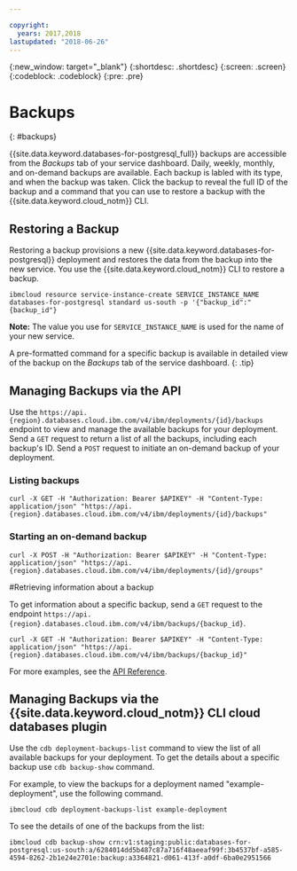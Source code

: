 ```yaml
---

copyright:
  years: 2017,2018
lastupdated: "2018-06-26"
---
```


{:new_window: target="_blank"}
{:shortdesc: .shortdesc}
{:screen: .screen}
{:codeblock: .codeblock}
{:pre: .pre}

# Backups
{: #backups}

{{site.data.keyword.databases-for-postgresql_full}} backups are accessible from the _Backups_ tab of your service dashboard. Daily, weekly, monthly, and on-demand backups are available. Each backup is labled with its type, and when the backup was taken. Click the backup to reveal the full ID of the backup and a command that you can use to restore a backup with the {{site.data.keyword.cloud_notm}} CLI.

## Restoring a Backup

Restoring a backup provisions a new {{site.data.keyword.databases-for-postgresql}} deployment and restores the data from the backup into the new service. You use the {{site.data.keyword.cloud_notm}} CLI to restore a backup.

```
ibmcloud resource service-instance-create SERVICE_INSTANCE_NAME databases-for-postgresql standard us-south -p '{"backup_id":"{backup_id"}
```

**Note:** The value you use for `SERVICE_INSTANCE_NAME` is used for the name of your new service.

A pre-formatted command for a specific backup is available in detailed view of the backup on the _Backups_ tab of the service dashboard.
{: .tip}

## Managing Backups via the API

Use the `https://api.{region}.databases.cloud.ibm.com/v4/ibm/deployments/{id}/backups` endpoint to view and manage the available backups for your deployment. Send a `GET` request to return a list of all the backups, including each backup's ID. Send a `POST` request to initiate an on-demand backup of your deployment.

### Listing backups

```
curl -X GET -H "Authorization: Bearer $APIKEY" -H "Content-Type: application/json" "https://api.{region}.databases.cloud.ibm.com/v4/ibm/deployments/{id}/backups"
```

### Starting an on-demand backup

```
curl -X POST -H "Authorization: Bearer $APIKEY" -H "Content-Type: application/json" "https://api.{region}.databases.cloud.ibm.com/v4/ibm/deployments/{id}/groups"
```

#Retrieving information about a backup

To get information about a specific backup, send a `GET` request to the endpoint `https://api.{region}.databases.cloud.ibm.com/v4/ibm/backups/{backup_id}`.

```
curl -X GET -H "Authorization: Bearer $APIKEY" -H "Content-Type: application/json" "https://api.{region}.databases.cloud.ibm.com/v4/ibm/backups/{backup_id}"
```

For more examples, see the [API Reference](https://pages.github.ibm.com/compose/apidocs/apiv4doc-static.html#tag/Backups).

## Managing Backups via the {{site.data.keyword.cloud_notm}} CLI cloud databases plugin

Use the `cdb deployment-backups-list` command to view the list of all available backups for your deployment. To get the details about a specific backup use `cdb backup-show` command.

For example, to view the backups for a deployment named "example-deployment", use the following command.

```
ibmcloud cdb deployment-backups-list example-deployment
```

To see the details of one of the backups from the list:

```
ibmcloud cdb backup-show crn:v1:staging:public:databases-for-postgresql:us-south:a/6284014dd5b487c87a716f48aeeaf99f:3b4537bf-a585-4594-8262-2b1e24e2701e:backup:a3364821-d061-413f-a0df-6ba0e2951566
```

